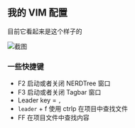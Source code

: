 ## 我的 VIM 配置

目前它看起来是这个样子的

![截图](https://files.jiaozhu.net/blog/fgmz7.jpg)

### 一些快捷键

- F2 启动或者关闭 NERDTree 窗口
- F3 启动或者关闭 Tagbar 窗口
- Leader key = `,`
- `leader` + f 使用 ctrlp 在项目中查找文件
- FF 在项目文件中查找内容

